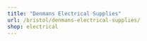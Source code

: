 ```yaml
---
title: "Denmans Electrical Supplies"
url: /bristol/denmans-electrical-supplies/
shop: electrical
---
```

